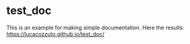 # test_doc
This is an example for making simple documentation.
Here the results: https://lucacozzuto.github.io/test_doc/
